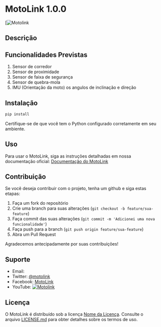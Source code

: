 
# MotoLink 1.0.0


[![Motolink](https://lh3.googleusercontent.com/pw/AP1GczOFeDE3EnZllbo4rF9JgqfRlUhP2XhR3jWTSIuidddlP7SAAw04J8DViqXICY3Nd63DnjeuvvijZGptCWHS7cTins05iKfGhGkyIZwGM7yrL2040GGmS3lG2H9b6dOoUKrZYRn--mYXBVsFSnyLl5eAPIhk5Iyymn3F4PgoI21NRoBCfZcme44QghhMsIHoOH4xgAYm1CHwJXFP08wFNsAn8MVbKsRpFMfLg2QlOi-QI4gDXN0xxe_mFP3cNuPiTp2yQ4wLKKVRetoTQdkVqBU8XYOApFyNbI660eo4H8bIQIbUmgS67DLSWdJ5JZk1o-5dzhNrDgnFobMipYWbCBVtARjCBH2HBcqkq67j8hYGZAL84Ty3G-1tR0zAEFXVOL78c_o7rRgkOjZzSvxPDaL09mCn2nJd08OAWBM78LIBUr_ApxrVyDT6lBnN9RmubGUAmltTP4GtkRuDE087vEEUHgNRIoNheFCHT5otWl8C5XBu2UHHBinjUYOzfZvr3YFc7gx_YL9hXjUpLrhZlHwDzCQyFs5ycX8bu1MPpfgjwSqYTXTncGEmTYFmzyWimAOZCQ7nSur3CrjudM5edg-mwSw0fS9gaR9dGE32D7h6d4XCg1Q0CACpC7KZioK0thbaAiRYUOh6mBQaO9Vt5m-3WvOzcdQzkR9nxDHqJiG6ZAKV5eIUrkoQwnf11Ww7U3Uzse7SbrnOcTYbJrxxKhJ5aZpgThTVmwHuyAdlrh4jgOj8IYWAXDAizkGpXLTItEAW2GkGu2IbFs3cbxOEbyiPKXIrNMbCuj2bdS2nQvX3O5SVcxSX1bMRfxs5N4oCvFPblHCw__11xAUEOC_jMGgMvJhcCrbHDgVBKH7GHxRq8Qi-sg1nPP8VpXB4UpZX0xM33THQCFLp8_I0iCzCeZxWES1LUnFXCsfG1pwbGmzqWpQ8mn09gVT7zx4kHDmdC_LIyusMab3pzSBglMxtdMns2sMeCkQlseouTZBHhm-TpUr6YpfjNT3d0rrwB6LO5p1Y=w675-h676-s-no-gm?authuser=1)



## Descrição


## Funcionalidades Previstas

1. Sensor de corredor
2. Sensor de proximidade
3. Sensor de faixa de segurança
4. Sensor de quebra-mola
5. IMU (Orientação da moto) os angulos de inclinação e direção
   


## Instalação


```bash
pip install 
```

Certifique-se de que você tem o Python configurado corretamente em seu ambiente.


## Uso

Para usar o MotoLink, siga as instruções detalhadas em nossa documentação oficial: [Documentação do MotoLink](https://teste.readthedocs.io)

## Contribuição

Se você deseja contribuir com o projeto, tenha um github e siga estas etapas:

1. Faça um fork do repositório
2. Crie uma branch para suas alterações (`git checkout -b feature/sua-feature`)
3. Faça commit das suas alterações (`git commit -m 'Adicionei uma nova funcionalidade'`)
4. Faça push para a branch (`git push origin feature/sua-feature`)
5. Abra um Pull Request

Agradecemos antecipadamente por suas contribuições!

## Suporte

- Email: 
- Twitter: [@motolink](https://twitter.com/)
- Facebook: [MotoLink](https://www.facebook.com/)
- YouTube: [![Motolink](https://img.shields.io/static/v1?label=subscribe&logo=youtube&logoColor=ff0000&color=brightgreen&message=2k)](https://www.youtube.com/c/KivyMD)

## Licença

O MotoLink é distribuído sob a licença [Nome da Licença](LICENSE.md). Consulte o arquivo [LICENSE.md](LICENSE.md) para obter detalhes sobre os termos de uso.


```


